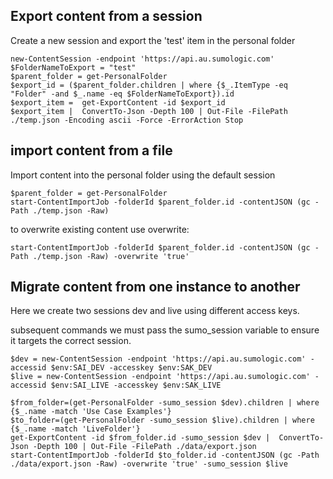 
## Export content from a session
Create a new session and export the 'test' item in the personal folder
```
new-ContentSession -endpoint 'https://api.au.sumologic.com' 
$FolderNameToExport = "test"
$parent_folder = get-PersonalFolder 
$export_id = ($parent_folder.children | where {$_.ItemType -eq "Folder" -and $_.name -eq $FolderNameToExport}).id
$export_item =  get-ExportContent -id $export_id
$export_item |  ConvertTo-Json -Depth 100 | Out-File -FilePath ./temp.json -Encoding ascii -Force -ErrorAction Stop
```

## import content from a file
Import content into the personal folder using the default session
```
$parent_folder = get-PersonalFolder 
start-ContentImportJob -folderId $parent_folder.id -contentJSON (gc -Path ./temp.json -Raw) 
```

to overwrite existing content use overwrite:
```
start-ContentImportJob -folderId $parent_folder.id -contentJSON (gc -Path ./temp.json -Raw) -overwrite 'true'
```

## Migrate content from one instance to another
Here we create two sessions dev and live using different access keys.

subsequent commands we must pass the sumo_session variable to ensure it targets the correct session.
```
$dev = new-ContentSession -endpoint 'https://api.au.sumologic.com' -accessid $env:SAI_DEV -accesskey $env:SAK_DEV
$live = new-ContentSession -endpoint 'https://api.au.sumologic.com' -accessid $env:SAI_LIVE -accesskey $env:SAK_LIVE   

$from_folder=(get-PersonalFolder -sumo_session $dev).children | where {$_.name -match 'Use Case Examples'}
$to_folder=(get-PersonalFolder -sumo_session $live).children | where {$_.name -match 'LiveFolder'}
get-ExportContent -id $from_folder.id -sumo_session $dev |  ConvertTo-Json -Depth 100 | Out-File -FilePath ./data/export.json
start-ContentImportJob -folderId $to_folder.id -contentJSON (gc -Path ./data/export.json -Raw) -overwrite 'true' -sumo_session $live
```